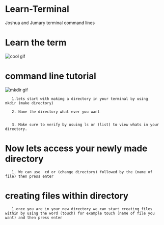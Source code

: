 # Learn-Terminal
Joshua and Jumary terminal command lines


# Learn the term

![cool gif](https://sweetcode.io/wp-content/uploads/2018/01/ascii_dog.gif)



# command line tutorial
![mkdir gif](https://www.cyberciti.biz/media/new/images/faq/2013/07/mkdir-demo.gif)

       1.lets start with making a directory in your terminal by using mkdir (make directory)

       2. Name the directory what ever you want 


       3. Make sure to verify by usuing ls or (list) to view whats in your directory.

#  Now lets access your newly made directory 
 
       1. We can use  cd or (change directory) followed by the (name of file) then press enter
        
     
 # creating files within directory

       1.once you are in your new directory we can start creating files within by using the word (touch) for example touch (name of file you want) and then press enter

